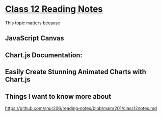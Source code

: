 # [Class 12 Reading Notes](https://github.com/snur206/reading-notes/blob/main/201/class12notes.md)

This topic matters because 

## JavaScript Canvas






## Chart.js Documentation:











## Easily Create Stunning Animated Charts with Chart.js










## Things I want to know more about

https://github.com/snur206/reading-notes/blob/main/201/class12notes.md
